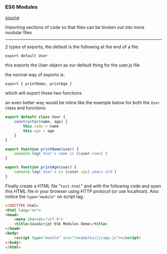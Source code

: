 

### ES6 Modules

[source](https://youtu.be/cRHQNNcYf6s?list=PLZlA0Gpn_vH-0FlQnruw2rd1HuiYJHHkm)

Importing sections of code so that files can be broken out into more modular files

---

2 types of exports, the default is the following at the end of a file:

`export default User`

this exports the User object as our default thing for the user.js file

the normal way of exports is:

`export { printName, printAge }`

which will export those two functions

an even better way would be inline like the example below for both the `User` class and functions: 

```javascript
export default class User {
    constructor(name, age) {
        this.name = name
        this.age = age
    }
}

export function printName(user) {
    console.log(`User's name is ${user.name}`)
}

export function printAge(user) {
    console.log(`User's is ${user.age} years old`)
}
```

Finally create a HTML file "`test.html`" and with the following code and open this HTML file in your browser using HTTP protocol (or use localhost). Also notice the `type="module"` on script tag.

```html
<!DOCTYPE html>
<html lang="en">
<head>
    <meta charset="utf-8">
    <title>JavaScript ES6 Modules Demo</title>
</head>
<body>
    <script type="module" src="/examples/js/app.js"></script>
</body>
</html>
```
